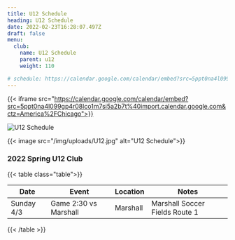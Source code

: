 ```yaml
---
title: U12 Schedule
heading: U12 Schedule
date: 2022-02-23T16:28:07.497Z
draft: false
menu:
  club:
    name: U12 Schedule
    parent: u12
    weight: 110

# schedule: https://calendar.google.com/calendar/embed?src=5ppt0na4l099gp4r08lco1m7si5a2b7t%40import.calendar.google.com&ctz=America%2FChicago
---
```

{{< iframe src="https://calendar.google.com/calendar/embed?src=5ppt0na4l099gp4r08lco1m7si5a2b7t%40import.calendar.google.com&ctz=America%2FChicago">}}

![U12 Schedule](/img/uploads/U12.jpg)

{{< image src="/img/uploads/U12.jpg" alt="U12 Schedule">}}

### 2022 Spring U12 Club

{{< table class="table">}}

| Date       | Event                 | Location | Notes           |
|------------|-----------------------|----------|-----------------|
| Sunday 4/3 | Game 2:30 vs Marshall | Marshall | Marshall Soccer Fields Route 1|

{{< /table >}}